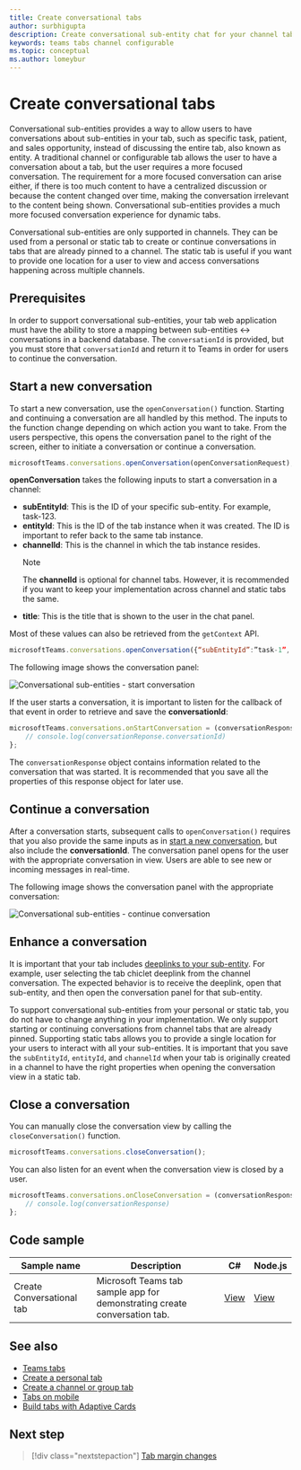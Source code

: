 ```yaml
---
title: Create conversational tabs
author: surbhigupta
description: Create conversational sub-entity chat for your channel tabs
keywords: teams tabs channel configurable 
ms.topic: conceptual
ms.author: lomeybur
---
```


# Create conversational tabs

Conversational sub-entities provides a way to allow users to have conversations about sub-entities in your tab, such as specific task, patient, and sales opportunity, instead of discussing the entire tab, also known as entity. A traditional channel or configurable tab allows the user to have a conversation about a tab, but the user requires a more focused conversation. The requirement for a more focused conversation can arise either, if there is too much content to have a centralized discussion or because the content changed over time, making the conversation irrelevant to the content being shown. Conversational sub-entities provides a much more focused conversation experience for dynamic tabs.

Conversational sub-entities are only supported in channels. They can be used from a personal or static tab to create or continue conversations in tabs that are already pinned to a channel. The static tab is useful if you want to provide one location for a user to view and access conversations happening across multiple channels.

## Prerequisites

In order to support conversational sub-entities, your tab web application must have the ability to store a mapping between sub-entities ↔ conversations in a backend database. The `conversationId` is provided, but you must store that `conversationId` and return it to Teams in order for users to continue the conversation.

## Start a new conversation

To start a new conversation, use the `openConversation()` function. Starting and continuing a conversation are all handled by this method. The inputs to the function change depending on which action you want to take. From the users perspective, this opens the conversation panel to the right of the screen, either to initiate a conversation or continue a conversation.

``` javascript
microsoftTeams.conversations.openConversation(openConversationRequest);
```

**openConversation** takes the following inputs to start a conversation in a channel:

* **subEntityId**: This is the ID of your specific sub-entity. For example, task-123.
* **entityId**: This is the ID of the tab instance when it was created. The ID is important to refer back to the same tab instance.
* **channelId**: This is the channel in which the tab instance resides.
   > [!NOTE]
   > The **channelId** is optional for channel tabs. However, it is recommended if you want to keep your implementation across channel and static tabs the same.
* **title**: This is the title that is shown to the user in the chat panel.

Most of these values can also be retrieved from the `getContext` API.

```javascript
microsoftTeams.conversations.openConversation({“subEntityId”:”task-1”, “entityId”: “tabInstanceId-1”, “channelId”: ”19:baa6e71f65b948d189bf5c892baa8e5a@thread.skype”, “title”: "Task Title”});
```

The following image shows the conversation panel:

![Conversational sub-entities - start conversation](~/assets/images/tabs/conversational-subentities/start-conversation.png)

If the user starts a conversation, it is important to listen for the callback of that event in order to retrieve and save the **conversationId**:

```javascript
microsoftTeams.conversations.onStartConversation = (conversationResponse) => {
    // console.log(conversationReponse.conversationId)
};
```

The `conversationResponse` object contains information related to the conversation that was started. It is recommended that you save all the properties of this response object for later use.

## Continue a conversation

After a conversation starts, subsequent calls to `openConversation()` requires that you also provide the same inputs as in [start a new conversation](#start-a-new-conversation), but also include the **conversationId**. The conversation panel opens for the user with the appropriate conversation in view. Users are able to see new or incoming messages in real-time.

The following image shows the conversation panel with the appropriate conversation:

![Conversational sub-entities - continue conversation](~/assets/images/tabs/conversational-subentities/continue-conversation.png)

## Enhance a conversation

It is important that your tab includes [deeplinks to your sub-entity](~/concepts/build-and-test/deep-links.md). For example, user selecting the tab chiclet deeplink from the channel conversation. The expected behavior is to receive the deeplink, open that sub-entity, and then open the conversation panel for that sub-entity.

To support conversational sub-entities from your personal or static tab, you do not have to change anything in your implementation. We only support starting or continuing conversations from channel tabs that are already pinned. Supporting static tabs allows you to provide a single location for your users to interact with all your sub-entities. It is important that you save the `subEntityId`, `entityId`, and `channelId` when your tab is originally created in a channel to have the right properties when opening the conversation view in a static tab.

## Close a conversation

You can manually close the conversation view by calling the `closeConversation()` function.

```javascript
microsoftTeams.conversations.closeConversation();
```

You can also listen for an event when the conversation view is closed by a user.

```javascript
microsoftTeams.conversations.onCloseConversation = (conversationResponse) => {
    // console.log(conversationResponse)
};
```

## Code sample

| Sample name | Description | C# |Node.js|
|-------------|-------------|------|----|
|Create Conversational tab|	Microsoft Teams tab sample app for demonstrating create conversation tab. |	[View](https://github.com/OfficeDev/Microsoft-Teams-Samples/tree/main/samples/tab-conversations/csharp)	|  [View](https://github.com/OfficeDev/Microsoft-Teams-Samples/tree/main/samples/tab-conversations/nodejs) |

## See also

* [Teams tabs](~/tabs/what-are-tabs.md)
* [Create a personal tab](~/tabs/how-to/create-personal-tab.md)
* [Create a channel or group tab](~/tabs/how-to/create-channel-group-tab.md)
* [Tabs on mobile](~/tabs/design/tabs-mobile.md)
* [Build tabs with Adaptive Cards](~/tabs/how-to/build-adaptive-card-tabs.md)

## Next step

> [!div class="nextstepaction"]
> [Tab margin changes](~/resources/removing-tab-margins.md)
